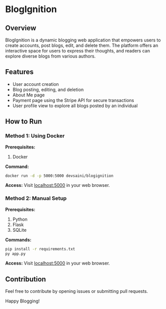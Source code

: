 # BlogIgnition

## Overview

BlogIgnition is a dynamic blogging web application that empowers users to create accounts, post blogs, edit, and delete them. The platform offers an interactive space for users to express their thoughts, and readers can explore diverse blogs from various authors.

## Features

- User account creation
- Blog posting, editing, and deletion
- About Me page
- Payment page using the Stripe API for secure transactions
- User profile view to explore all blogs posted by an individual

## How to Run

### Method 1: Using Docker

**Prerequisites:**
1. Docker

**Command:**
```bash
docker run -d -p 5000:5000 devsaini/blogignition
```

**Access:** 
Visit [localhost:5000](http://localhost:5000) in your web browser.

### Method 2: Manual Setup

**Prerequisites:**
1. Python
2. Flask
3. SQLite

**Commands:**
```bash
pip install -r requirements.txt
py app.py
```

**Access:**
Visit [localhost:5000](http://localhost:5000) in your web browser.

## Contribution

Feel free to contribute by opening issues or submitting pull requests.

Happy Blogging!
